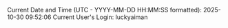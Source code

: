Current Date and Time (UTC - YYYY-MM-DD HH:MM:SS formatted): 2025-10-30 09:52:06
Current User's Login: luckyaiman
